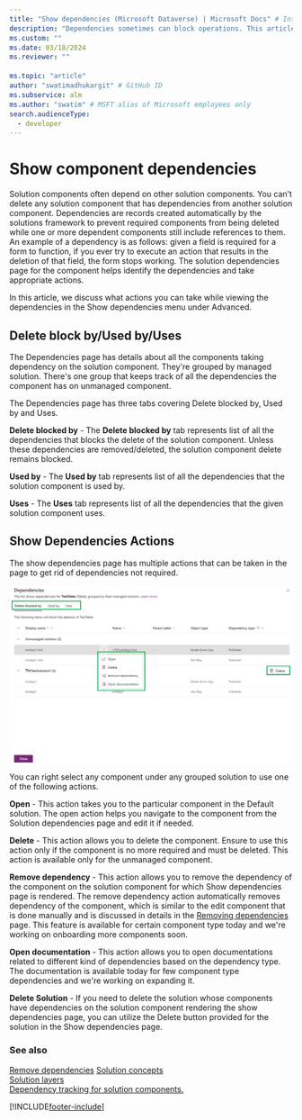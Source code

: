 ```yaml
---
title: "Show dependencies (Microsoft Dataverse) | Microsoft Docs" # Intent and product brand in a unique string of 43-59 chars including spaces
description: "Dependencies sometimes can block operations. This article describes how to view dependencies and take action on dependencies." # 115-145 characters including spaces. This abstract displays in the search result.
ms.custom: ""
ms.date: 03/18/2024
ms.reviewer: ""

ms.topic: "article"
author: "swatimadhukargit" # GitHub ID
ms.subservice: alm
ms.author: "swatim" # MSFT alias of Microsoft employees only
search.audienceType: 
  - developer
---
```


# Show component dependencies

Solution components often depend on other solution components. You can’t delete any solution component that has dependencies from another solution component. Dependencies are records created automatically by the solutions framework to prevent required components from being deleted while one or more dependent components still include references to them. An example of a dependency is as follows: given a field is required for a form to function, if you ever try to execute an action that results in the deletion of that field, the form stops working. The solution dependencies page for the component helps identify the dependencies and take appropriate actions.

In this article, we discuss what actions you can take while viewing the dependencies in the Show dependencies menu under Advanced.

## Delete block by/Used by/Uses

The Dependencies page has details about all the components taking dependency on the solution component. They're grouped by managed solution. There's one group that keeps track of all the dependencies the component has on unmanaged component.

The Dependencies page has three tabs covering Delete blocked by, Used by and Uses.

**Delete blocked by** - The **Delete blocked by** tab represents list of all the dependencies that blocks the delete of the solution component. Unless these dependencies are removed/deleted, the solution component delete remains blocked.

**Used by** - The **Used by** tab represents list of all the dependencies that the solution component is used by.

**Uses** - The **Uses** tab represents list of all the dependencies that the given solution component uses.

## Show Dependencies Actions

The show dependencies page has multiple actions that can be taken in the page to get rid of dependencies not required.

  ![Solution dependencies action.](media/solution-component-dependencies.png "Solution dependencies action")

You can right select any component under any grouped solution to use one of the following actions.

**Open** - This action takes you to the particular component in the Default solution. The open action helps you navigate to the component from the Solution dependencies page and edit it if needed.

**Delete** - This action allows you to delete the component. Ensure to use this action only if the component is no more required and must be deleted. This action is available only for the unmanaged component.

**Remove dependency** - This action allows you to remove the dependency of the component on the solution component for which Show dependencies page is rendered. The remove dependency action automatically removes dependency of the component, which is similar to the edit component that is done manually and is discussed in details in the [Removing dependencies](./removing-dependencies.md) page. This feature is available for certain component type today and we're working on onboarding more components soon.

**Open documentation** - This action allows you to open documentations related to different kind of dependencies based on the dependency type. The documentation is available today for few component type dependencies and we're working on expanding it.

**Delete Solution** - If you need to delete the solution whose components have dependencies on the solution component rendering the show dependencies page, you can utilize the Delete button provided for the solution in the Show dependencies page.

### See also

 [Remove dependencies](./removing-dependencies.md)
 [Solution concepts](./solution-concepts-alm.md)  
 [Solution layers](./solution-layers-alm.md)  
 [Dependency tracking for solution components.](dependency-tracking-solution-components.md)

[!INCLUDE[footer-include](../includes/footer-banner.md)]
